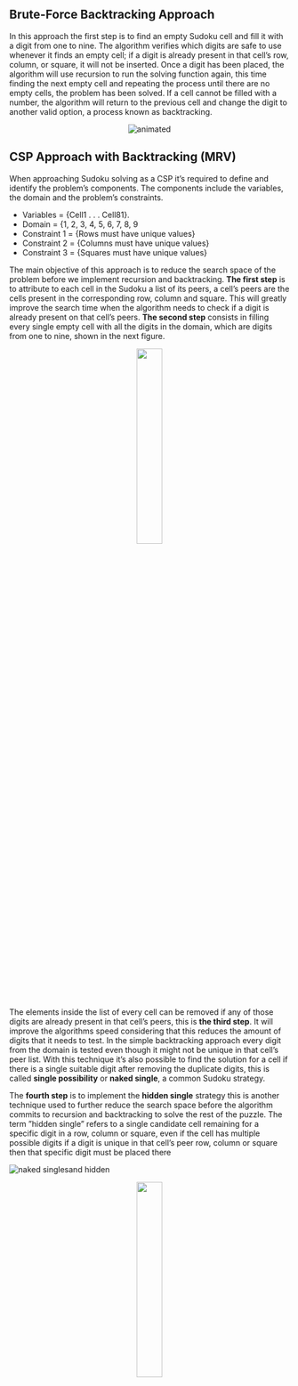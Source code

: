 ## Brute-Force Backtracking Approach

In this approach the first step is to find an empty Sudoku cell and fill it with a digit from one to nine. The algorithm verifies which digits are safe to use whenever it finds an empty
cell; if a digit is already present in that cell’s row, column, or square, it will not be inserted. Once a digit has been placed, the algorithm will use recursion to run the solving function
again, this time finding the next empty cell and repeating the process until there are no empty cells, the problem has been solved. If a cell cannot be filled with a number, the algorithm will return to the previous cell and change the digit to another
valid option, a process known as backtracking.

<p align="center">
  <img src="https://upload.wikimedia.org/wikipedia/commons/8/8c/Sudoku_solved_by_bactracking.gif" alt="animated" />
</p>

## CSP Approach with Backtracking (MRV)

When approaching Sudoku solving as a CSP it’s required to
define and identify the problem’s components. The components
include the variables, the domain and the problem’s constraints.

* Variables = {Cell1 . . . Cell81}. 
* Domain = {1, 2, 3, 4, 5, 6, 7, 8, 9
* Constraint 1 = {Rows must have unique values}
* Constraint 2 = {Columns must have unique values}
* Constraint 3 = {Squares must have unique values}

The main objective of this approach is to reduce the search
space of the problem before we implement recursion and
backtracking. **The first step** is to attribute to each cell in
the Sudoku a list of its peers, a cell’s peers are the cells
present in the corresponding row, column and square. This will
greatly improve the search time when the algorithm needs to
check if a digit is already present on that cell’s peers. **The
second step** consists in filling every single empty cell with all
the digits in the domain, which are digits from one to nine,
shown in the next figure.

<p align="center" width="100%">
    <img width="30%" src="https://user-images.githubusercontent.com/70576587/150957524-1e97744a-2a5c-4bb4-8ba2-4496407006a7.png"> 
</p>

The elements inside the list of every cell can be removed
if any of those digits are already present in that cell’s peers,
this is **the third step**. It will improve the algorithms speed
considering that this reduces the amount of digits that it needs
to test. In the simple backtracking approach every digit from
the domain is tested even though it might not be unique in that
cell’s peer list. With this technique it’s also possible to find
the solution for a cell if there is a single suitable digit after
removing the duplicate digits, this is called **single possibility**
or **naked single**, a common Sudoku strategy.

The **fourth step** is to implement the **hidden single** strategy
this is another technique used to further reduce the search space
before the algorithm commits to recursion and backtracking to
solve the rest of the puzzle. The term ”hidden single” refers to
a single candidate cell remaining for a specific digit in a row,
column or square, even if the cell has multiple possible digits
if a digit is unique in that cell’s peer row, column or square
then that specific digit must be placed there

![naked singlesand hidden](https://user-images.githubusercontent.com/70576587/150958365-f1996032-709a-44b5-a820-f485a7b91341.png)

<p align="center" width="100%">
    <img width="30%" src="https://user-images.githubusercontent.com/70576587/150957524-1e97744a-2a5c-4bb4-8ba2-4496407006a7.png"> 
</p>

